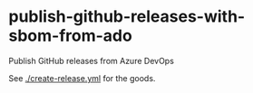 # publish-github-releases-with-sbom-from-ado
Publish GitHub releases from Azure DevOps

See [./create-release.yml](./create-release.yml) for the goods.
